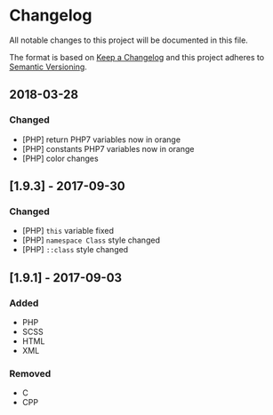 # Changelog
All notable changes to this project will be documented in this file.

The format is based on [Keep a Changelog](http://keepachangelog.com/en/1.0.0/)
and this project adheres to [Semantic Versioning](http://semver.org/spec/v2.0.0.html).


## 2018-03-28
### Changed
- [PHP] return PHP7 variables now in orange
- [PHP] constants PHP7 variables now in orange
- [PHP] color changes


## [1.9.3] - 2017-09-30
### Changed
- [PHP] `this` variable fixed
- [PHP] `namespace Class` style changed
- [PHP] `::class` style changed

## [1.9.1] - 2017-09-03
### Added
- PHP
- SCSS
- HTML
- XML

### Removed
- C
- CPP
